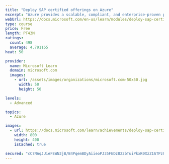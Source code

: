 ```yaml
---
title: "Deploy SAP certified offerings on Azure"
excerpt: "Azure provides a scalable, compliant, and enterprise-proven platform for a range of SAP workloads. In this module, you explore the platform compliance criteria that is stipulated by SAP before deploying SAP solutions in Azure, and look at the different options for deploying SAP in Azure."
webUrl: https://docs.microsoft.com/en-us/learn/modules/deploy-sap-certified-offerings/
type: course
price: Free
length: PT43M
ratings:
  count: 498
  average: 4.791165
heat: 50

provider:
  name: Microsoft Learn
  domain: microsoft.com
  images:
    - url: /assets/images/organizations/microsoft.com-50x50.jpg
      width: 50
      height: 50

levels:
  - Advanced

topics:
  - Azure

images:
  - url: https://docs.microsoft.com/learn/achievements/deploy-sap-certified-offerings-for-azure-social.png
    width: 800
    height: 400
    isCached: true

secured: "cC7NAqJUieFEWN3jB/B4PqemBDyAiieoPJ35FEDz822bTuiPkxK0XzZ1ATPz09Na4ulaHD1E21WVYJTuG9wGaUEFRJx3CoMx/BeMEXyVRMYjdeghHiqmCyCONlU4XHK05a9qXSUegGQjZ4ruMs6AqX97TUeCJ4hkfT9kzdFJJPW4ZN4O61Ys8nU1tiF9DGzXUXqtr1lWSl94J2DstqIgawrYcWmDB/owF/2XMUwJqihy56ArDKA277jtl53UmFdXSd3wOapCr6bxf3WQKVuSJKo946fx2pkihzUPfGGpwdaS6Y243k9hSn+G03PkrKrC+ffYOMC6luCOnlCF0T1Ay4nM/32/YxKdDF45JmJL+ykuB10aEz3C0/2FpbiBIommHHIfst5LBp/W3NksfKGxBEpoEhTP/L6E/EHcO1zy51E=;+9aKftNsp6y9thIU7Ybzdw=="
---
```


